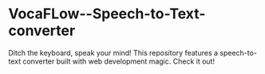 # VocaFLow--Speech-to-Text-converter
Ditch the keyboard, speak your mind!  This repository features a speech-to-text converter built with web development magic. Check it out!
